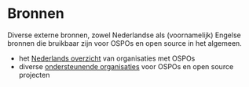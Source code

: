 # Bronnen

Diverse externe bronnen, zowel Nederlandse als (voornamelijk) Engelse bronnen die bruikbaar zijn voor OSPOs en open source in het algemeen.

- het [Nederlands overzicht](./nederlands-overzicht.md) van organisaties met OSPOs
- diverse [ondersteunende organisaties](./ondersteunende-organisaties.md) voor OSPOs en open source projecten

